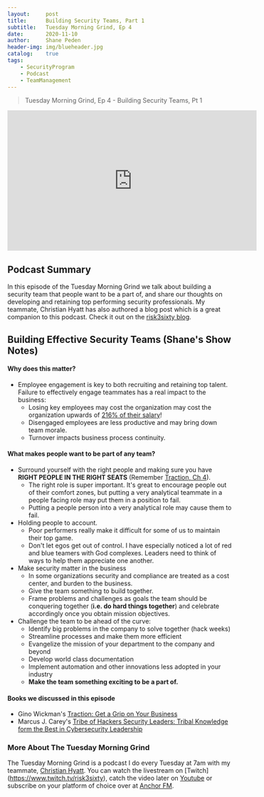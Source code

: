 ```yaml
---
layout: 	post
title:  	Building Security Teams, Part 1
subtitle: 	Tuesday Morning Grind, Ep 4
date:   	2020-11-10
author: 	Shane Peden
header-img: img/blueheader.jpg
catalog: 	true
tags:
    - SecurityProgram
    - Podcast
    - TeamManagement
---
```


> Tuesday Morning Grind, Ep 4 - Building Security Teams, Pt 1

<iframe width="560" height="315" src="https://www.youtube.com/embed/9nF379NIF7A" frameborder="0" allow="accelerometer; autoplay; clipboard-write; encrypted-media; gyroscope; picture-in-picture" allowfullscreen></iframe>

## Podcast Summary

In this episode of the Tuesday Morning Grind we talk about building a security team that people want to be a part of, and share our thoughts on developing and retaining top performing security professionals. My teammate, Christian Hyatt has also authored a blog post which is a great companion to this podcast. Check it out on the [risk3sixty blog](https://risk3sixty.com/2020/10/05/how-to-recruit-develop-and-keep-top-cybersecurity-talent-part-5/). 


## Building Effective Security Teams (Shane's Show Notes)

#### Why does this matter? ####
+ Employee engagement is key to both recruiting and retaining top talent. Failure to effectively engage teammates has a real impact to the business:
	- Losing key employees may cost the organization may cost the organization upwards of [216% of their salary](https://www.americanprogress.org/wp-content/uploads/2012/11/CostofTurnover.pdf)!
	- Disengaged employees are less productive and may bring down team morale.
	- Turnover impacts business process continuity.

#### What makes people want to be part of any team? ####
+ Surround yourself with the right people and making sure you have **RIGHT PEOPLE IN THE RIGHT SEATS** (Remember [Traction, Ch 4](https://amzn.to/2Iyj6gs)).
	- The right role is super important. It's great to encourage people out of their comfort zones, but putting a very analytical teammate in a people facing role may put them in a position to fail.
	- Putting a people person into a very analytical role may cause them to fail.
+ Holding people to account.
	- Poor performers really make it difficult for some of us to maintain their top game.
	- Don't let egos get out of control. I have especially noticed a lot of red and blue teamers with God complexes.  Leaders need to think of ways to help them appreciate one another.
+ Make security matter in the business
	- In some organizations security and compliance are treated as a cost center, and burden to the business.
	- Give the team something to build together. 
	- Frame problems and challenges as goals the team should be conquering together (**i.e. do hard things together**) and celebrate accordingly once you obtain mission objectives.
+ Challenge the team to be ahead of the curve:
	- Identify big problems in the company to solve together (hack weeks)
	- Streamline processes and make them more efficient
	- Evangelize the mission of your department to the company and beyond
	- Develop world class documentation
	- Implement automation and other innovations less adopted in your industry
	- **Make the team something exciting to be a part of.**

#### Books we discussed in this episode ####
- Gino Wickman's [Traction: Get a Grip on Your Business](https://amzn.to/2Iyj6gs)
- Marcus J. Carey's [Tribe of Hackers Security Leaders: Tribal Knowledge form the Best in Cybersecurity Leadership](https://amzn.to/36ns5tk)

### More About The Tuesday Morning Grind

The Tuesday Morning Grind is a podcast I do every Tuesday at 7am with my teammate, [Christian Hyatt](https://www.linkedin.com/in/christianhyatt/).  You can watch the livestream on [Twitch] (https://www.twitch.tv/risk3sixty), catch the video later on [Youtube](https://www.youtube.com/channel/UCjcD3Vc3Z1FSncd2BvRp9vQ/featured) or subscribe on your platform of choice over at [Anchor FM](https://anchor.fm/risk3sixty).



